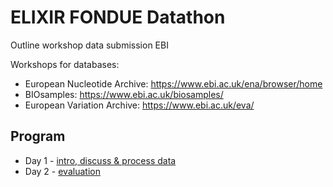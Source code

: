# ELIXIR FONDUE Datathon 
Outline workshop data submission EBI

Workshops for databases:

* European Nucleotide Archive: https://www.ebi.ac.uk/ena/browser/home
* BIOsamples: https://www.ebi.ac.uk/biosamples/
* European Variation Archive: https://www.ebi.ac.uk/eva/

## Program
* Day 1 - [intro, discuss & process data](program/day1.md)
* Day 2 - [evaluation](program/day2.md)
